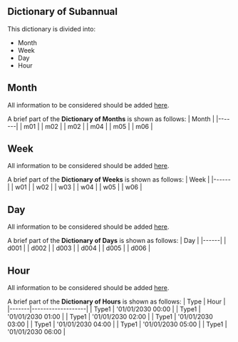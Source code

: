 ## Dictionary of Subannual

This dictionary is divided into:

* Month
* Week
* Day
* Hour

## Month
All information to be considered should be added [here](https://github.com/openENTRANCE/Model-linkage/blob/master/Subannual/Months_Dictionary.yml).

A brief part of the **Dictionary of Months** is shown as follows:
| Month |
|-------|
| m01   |
| m02   |
| m02   |
| m04   |
| m05   |
| m06   |

## Week
All information to be considered should be added [here](https://github.com/openENTRANCE/Model-linkage/blob/master/Subannual/Weeks_Dictionary.yml).

A brief part of the **Dictionary of Weeks** is shown as follows:
| Week |
|------|
| w01  |
| w02  |
| w03  |
| w04  |
| w05  |
| w06  |

## Day
All information to be considered should be added [here](https://github.com/openENTRANCE/Model-linkage/blob/master/Subannual/Days_Dictionary.yml).

A brief part of the **Dictionary of Days** is shown as follows:
| Day  |
|------|
| d001 |
| d002 |
| d003 |
| d004 |
| d005 |
| d006 |

## Hour
All information to be considered should be added [here](https://github.com/openENTRANCE/Model-linkage/blob/master/Subannual/Hours_Dictionary.yml).

A brief part of the **Dictionary of Hours** is shown as follows:
| Type  | Hour              |
|-------|-------------------|
| Type1 | '01/01/2030 00:00 |
| Type1 | '01/01/2030 01:00 |
| Type1 | '01/01/2030 02:00 |
| Type1 | '01/01/2030 03:00 |
| Type1 | '01/01/2030 04:00 |
| Type1 | '01/01/2030 05:00 |
| Type1 | '01/01/2030 06:00 |
